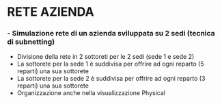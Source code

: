 # RETE AZIENDA

### - Simulazione rete di un azienda sviluppata su 2 sedi (tecnica di subnetting)
- Divisione della rete in 2 sottoreti per le 2 sedi (sede 1 e sede 2)
- La sottorete per la sede 1 è suddivisa per offrire ad ogni reparto (5 reparti) una sua sottorete
- La sottorete per la sede 2 è suddivisa per offrire ad ogni reparto (3 reparti) una sua sottorete
- Organizzazione anche nella visualizzazione Physical
